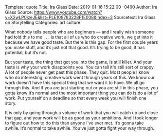Template: quote
Title: Ira Glass
Date:   2019-01-16 15:22:00 -0400
Author: Ira Glass
Source: https://www.youtube.com/watch?v=X2wLP0izeJE&list=PLE108783228F1E008&index=3
Sourcetext: Ira Glass on Storytelling
Categories: art culture

What nobody tells people who are beginners — and I really wish someone had told this to me . . . is that all of us who do creative work, we get into it because we have good taste. But there is this gap. For the first couple years you make stuff, and it’s just not that good. It’s trying to be good, it has potential, but it’s not.

But your taste, the thing that got you into the game, is still killer. And your taste is why your work disappoints you. You can tell it's still sort of crappy. A lot of people never get past this phase. They quit. Most people I know who do interesting, creative work went through years of this. We know our work doesn’t have this special thing that we want it to have. We all go through this. And if you are just starting out or you are still in this phase, you gotta know it’s normal and the most important thing you can do is do a lot of work. Put yourself on a deadline so that every week you will finish one story.

It is only by going through a volume of work that you will catch up and close that gap, and your work will be as good as your ambitions. And I took longer to figure out how to do this than anyone I’ve ever met. It’s gonna take awhile. It’s normal to take awhile. You’ve just gotta fight your way through.
